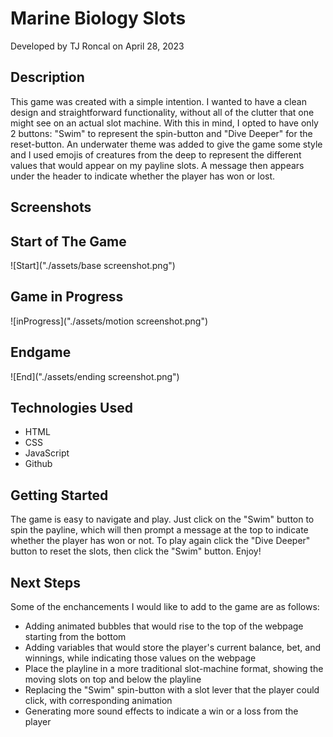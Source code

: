 # Marine Biology Slots
Developed by TJ Roncal on April 28, 2023

## Description
This game was created with a simple intention.  I wanted to have a clean design and straightforward functionality, without all of the clutter that one might see on an actual slot machine.  With this in mind, I opted to have only 2 buttons: "Swim" to represent the spin-button and "Dive Deeper" for the reset-button.  An underwater theme was added to give the game some style and I used emojis of creatures from the deep to represent the different values that would appear on my payline slots. A message then appears under the header to indicate whether the player has won or lost.

## Screenshots

## Start of The Game
![Start]("./assets/base screenshot.png")

## Game in Progress
![inProgress]("./assets/motion screenshot.png")

## Endgame
![End]("./assets/ending screenshot.png")

## Technologies Used
* HTML
* CSS
* JavaScript
* Github

## Getting Started
The game is easy to navigate and play. Just click on the "Swim" button to spin the payline, which will then prompt a message at the top to indicate whether the player has won or not.  To play again click the "Dive Deeper" button to reset the slots, then click the "Swim" button. Enjoy!



## Next Steps
Some of the enchancements I would like to add to the game are as follows:
* Adding animated bubbles that would rise to the top of the webpage starting from the bottom
* Adding variables that would store the player's current balance, bet, and winnings, while indicating those values on the webpage
* Place the playline in a more traditional slot-machine format, showing the moving slots on top and below the playline
* Replacing the "Swim" spin-button with a slot lever that the player could click, with corresponding animation
* Generating more sound effects to indicate a win or a loss from the player
